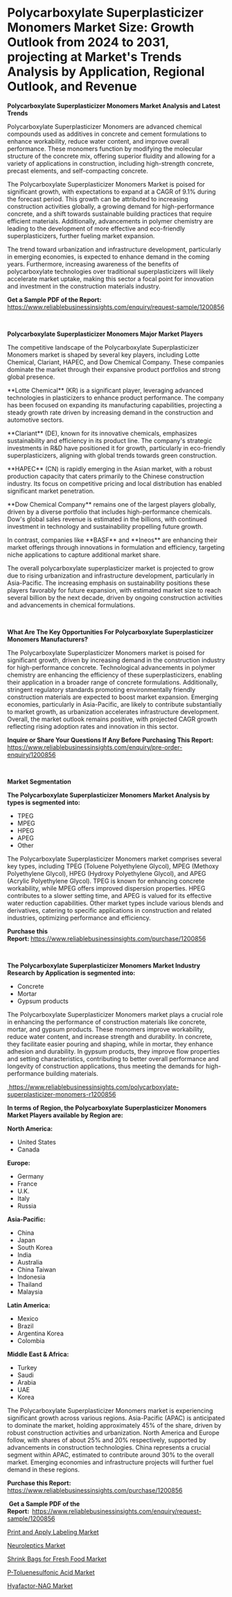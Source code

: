 <p><h1>Polycarboxylate Superplasticizer Monomers Market Size: Growth Outlook from 2024 to 2031, projecting at Market's Trends Analysis by Application, Regional Outlook, and Revenue</h1></p><p><strong>Polycarboxylate Superplasticizer Monomers Market Analysis and Latest Trends</strong></p>
<p><p>Polycarboxylate Superplasticizer Monomers are advanced chemical compounds used as additives in concrete and cement formulations to enhance workability, reduce water content, and improve overall performance. These monomers function by modifying the molecular structure of the concrete mix, offering superior fluidity and allowing for a variety of applications in construction, including high-strength concrete, precast elements, and self-compacting concrete.</p><p>The Polycarboxylate Superplasticizer Monomers Market is poised for significant growth, with expectations to expand at a CAGR of 9.1% during the forecast period. This growth can be attributed to increasing construction activities globally, a growing demand for high-performance concrete, and a shift towards sustainable building practices that require efficient materials. Additionally, advancements in polymer chemistry are leading to the development of more effective and eco-friendly superplasticizers, further fueling market expansion.</p><p>The trend toward urbanization and infrastructure development, particularly in emerging economies, is expected to enhance demand in the coming years. Furthermore, increasing awareness of the benefits of polycarboxylate technologies over traditional superplasticizers will likely accelerate market uptake, making this sector a focal point for innovation and investment in the construction materials industry.</p></p>
<p><strong>Get a Sample PDF of the Report:&nbsp;</strong> <a href="https://www.reliablebusinessinsights.com/enquiry/request-sample/1200856">https://www.reliablebusinessinsights.com/enquiry/request-sample/1200856</a></p>
<p>&nbsp;</p>
<p><strong>Polycarboxylate Superplasticizer Monomers Major Market Players</strong></p>
<p><p>The competitive landscape of the Polycarboxylate Superplasticizer Monomers market is shaped by several key players, including Lotte Chemical, Clariant, HAPEC, and Dow Chemical Company. These companies dominate the market through their expansive product portfolios and strong global presence.</p><p>**Lotte Chemical** (KR) is a significant player, leveraging advanced technologies in plasticizers to enhance product performance. The company has been focused on expanding its manufacturing capabilities, projecting a steady growth rate driven by increasing demand in the construction and automotive sectors.</p><p>**Clariant** (DE), known for its innovative chemicals, emphasizes sustainability and efficiency in its product line. The company's strategic investments in R&D have positioned it for growth, particularly in eco-friendly superplasticizers, aligning with global trends towards green construction.</p><p>**HAPEC** (CN) is rapidly emerging in the Asian market, with a robust production capacity that caters primarily to the Chinese construction industry. Its focus on competitive pricing and local distribution has enabled significant market penetration.</p><p>**Dow Chemical Company** remains one of the largest players globally, driven by a diverse portfolio that includes high-performance chemicals. Dow's global sales revenue is estimated in the billions, with continued investment in technology and sustainability propelling future growth.</p><p>In contrast, companies like **BASF** and **Ineos** are enhancing their market offerings through innovations in formulation and efficiency, targeting niche applications to capture additional market share.</p><p>The overall polycarboxylate superplasticizer market is projected to grow due to rising urbanization and infrastructure development, particularly in Asia-Pacific. The increasing emphasis on sustainability positions these players favorably for future expansion, with estimated market size to reach several billion by the next decade, driven by ongoing construction activities and advancements in chemical formulations.</p></p>
<p>&nbsp;</p>
<p><strong>What Are The Key Opportunities For Polycarboxylate Superplasticizer Monomers Manufacturers?</strong></p>
<p><p>The Polycarboxylate Superplasticizer Monomers market is poised for significant growth, driven by increasing demand in the construction industry for high-performance concrete. Technological advancements in polymer chemistry are enhancing the efficiency of these superplasticizers, enabling their application in a broader range of concrete formulations. Additionally, stringent regulatory standards promoting environmentally friendly construction materials are expected to boost market expansion. Emerging economies, particularly in Asia-Pacific, are likely to contribute substantially to market growth, as urbanization accelerates infrastructure development. Overall, the market outlook remains positive, with projected CAGR growth reflecting rising adoption rates and innovation in this sector.</p></p>
<p><strong>Inquire or Share Your Questions If Any Before Purchasing This Report:</strong> <a href="https://www.reliablebusinessinsights.com/enquiry/pre-order-enquiry/1200856">https://www.reliablebusinessinsights.com/enquiry/pre-order-enquiry/1200856</a></p>
<p>&nbsp;</p>
<p><strong>Market Segmentation</strong></p>
<p><strong>The Polycarboxylate Superplasticizer Monomers Market Analysis by types is segmented into:</strong></p>
<p><ul><li>TPEG</li><li>MPEG</li><li>HPEG</li><li>APEG</li><li>Other</li></ul></p>
<p><p>The Polycarboxylate Superplasticizer Monomers market comprises several key types, including TPEG (Toluene Polyethylene Glycol), MPEG (Methoxy Polyethylene Glycol), HPEG (Hydroxy Polyethylene Glycol), and APEG (Acrylic Polyethylene Glycol). TPEG is known for enhancing concrete workability, while MPEG offers improved dispersion properties. HPEG contributes to a slower setting time, and APEG is valued for its effective water reduction capabilities. Other market types include various blends and derivatives, catering to specific applications in construction and related industries, optimizing performance and efficiency.</p></p>
<p><strong>Purchase this Report:&nbsp;</strong><a href="https://www.reliablebusinessinsights.com/purchase/1200856">https://www.reliablebusinessinsights.com/purchase/1200856</a></p>
<p>&nbsp;</p>
<p><strong>The Polycarboxylate Superplasticizer Monomers Market Industry Research by Application is segmented into:</strong></p>
<p><ul><li>Concrete</li><li>Mortar</li><li>Gypsum products</li></ul></p>
<p><p>The Polycarboxylate Superplasticizer Monomers market plays a crucial role in enhancing the performance of construction materials like concrete, mortar, and gypsum products. These monomers improve workability, reduce water content, and increase strength and durability. In concrete, they facilitate easier pouring and shaping, while in mortar, they enhance adhesion and durability. In gypsum products, they improve flow properties and setting characteristics, contributing to better overall performance and longevity of construction applications, thus meeting the demands for high-performance building materials.</p></p>
<p><a href="https://www.reliablebusinessinsights.com/polycarboxylate-superplasticizer-monomers-r1200856">&nbsp;https://www.reliablebusinessinsights.com/polycarboxylate-superplasticizer-monomers-r1200856</a></p>
<p><strong>In terms of Region, the Polycarboxylate Superplasticizer Monomers Market Players available by Region are:</strong></p>
<p>
    <p> <strong> North America: </strong>
        <ul>
            <li>United States</li>
            <li>Canada</li>
        </ul>
        </p> 
    <p> <strong> Europe: </strong>
        <ul>
            <li>Germany</li>
            <li>France</li>
            <li>U.K.</li>
            <li>Italy</li>
            <li>Russia</li>
        </ul>
        </p> 
    <p> <strong> Asia-Pacific: </strong>
        <ul>
            <li>China</li>
            <li>Japan</li>
            <li>South Korea</li>
            <li>India</li>
            <li>Australia</li>
            <li>China Taiwan</li>
            <li>Indonesia</li>
            <li>Thailand</li>
            <li>Malaysia</li>
        </ul>
        </p> 
    <p> <strong> Latin America: </strong>
        <ul>
            <li>Mexico</li>
            <li>Brazil</li>
            <li>Argentina Korea</li>
            <li>Colombia</li>
        </ul>
        </p> 
    <p> <strong> Middle East & Africa: </strong>
        <ul>
            <li>Turkey</li>
            <li>Saudi</li>
            <li>Arabia</li>
            <li>UAE</li>
            <li>Korea</li>
        </ul>
    </p>
    </p>
<p><p>The Polycarboxylate Superplasticizer Monomers market is experiencing significant growth across various regions. Asia-Pacific (APAC) is anticipated to dominate the market, holding approximately 45% of the share, driven by robust construction activities and urbanization. North America and Europe follow, with shares of about 25% and 20% respectively, supported by advancements in construction technologies. China represents a crucial segment within APAC, estimated to contribute around 30% to the overall market. Emerging economies and infrastructure projects will further fuel demand in these regions.</p></p>
<p><strong>Purchase this Report: </strong><a href="https://www.reliablebusinessinsights.com/purchase/1200856">https://www.reliablebusinessinsights.com/purchase/1200856</a></p>
<p>&nbsp;<strong>Get a Sample PDF of the Report:&nbsp;&nbsp;</strong><a href="https://www.reliablebusinessinsights.com/enquiry/request-sample/1200856">https://www.reliablebusinessinsights.com/enquiry/request-sample/1200856</a></p>
<p><strong></strong></p>
<p><p><a href="https://www.linkedin.com/pulse/global-print-apply-labeling-market-trends-insights-growth-c2rre?trackingId=ISreTkxzRnC2GgAd1bDwFQ%3D%3D">Print and Apply Labeling Market</a></p><p><a href="https://www.linkedin.com/pulse/neuroleptics-market-research-report-includes-analysis-size-dbz9c?trackingId=KAXXVpOyTLOU9xv3BFEThw%3D%3D">Neuroleptics Market</a></p><p><a href="https://issuu.com/reportprime-2/docs/shrink-bags-for-fresh-food-market-s_7a1fcd17cb7a3e">Shrink Bags for Fresh Food Market</a></p><p><a href="https://github.com/MariaWashington76/Market-Research-Report-List-1/blob/main/p-toluenesulfonic-acid-market.md">P-Toluenesulfonic Acid Market</a></p><p><a href="https://issuu.com/reportprime-2/docs/hyafactor-nag-market-size-2030.pptx_b0c3d1b7cfd812">Hyafactor-NAG Market</a></p></p>